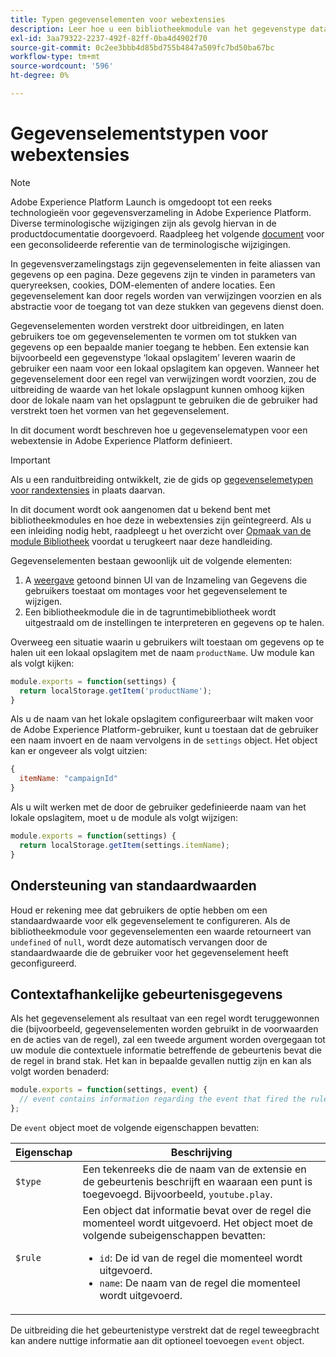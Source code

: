 ```yaml
---
title: Typen gegevenselementen voor webextensies
description: Leer hoe u een bibliotheekmodule van het gegevenstype data-element definieert voor een tagextensie in een webeigenschap.
exl-id: 3aa79322-2237-492f-82ff-0ba4d4902f70
source-git-commit: 0c2ee3bbb4d85bd755b4847a509fc7bd50ba67bc
workflow-type: tm+mt
source-wordcount: '596'
ht-degree: 0%

---
```


# Gegevenselementstypen voor webextensies

>[!NOTE]
>
>Adobe Experience Platform Launch is omgedoopt tot een reeks technologieën voor gegevensverzameling in Adobe Experience Platform. Diverse terminologische wijzigingen zijn als gevolg hiervan in de productdocumentatie doorgevoerd. Raadpleeg het volgende [document](../../term-updates.md) voor een geconsolideerde referentie van de terminologische wijzigingen.

In gegevensverzamelingstags zijn gegevenselementen in feite aliassen van gegevens op een pagina. Deze gegevens zijn te vinden in parameters van queryreeksen, cookies, DOM-elementen of andere locaties. Een gegevenselement kan door regels worden van verwijzingen voorzien en als abstractie voor de toegang tot van deze stukken van gegevens dienst doen.

Gegevenselementen worden verstrekt door uitbreidingen, en laten gebruikers toe om gegevenselementen te vormen om tot stukken van gegevens op een bepaalde manier toegang te hebben. Een extensie kan bijvoorbeeld een gegevenstype ‘lokaal opslagitem’ leveren waarin de gebruiker een naam voor een lokaal opslagitem kan opgeven. Wanneer het gegevenselement door een regel van verwijzingen wordt voorzien, zou de uitbreiding de waarde van het lokale opslagpunt kunnen omhoog kijken door de lokale naam van het opslagpunt te gebruiken die de gebruiker had verstrekt toen het vormen van het gegevenselement.

In dit document wordt beschreven hoe u gegevenselematypen voor een webextensie in Adobe Experience Platform definieert.

>[!IMPORTANT]
>
>Als u een randuitbreiding ontwikkelt, zie de gids op [gegevenselemetypen voor randextensies](../edge/data-element-types.md) in plaats daarvan.
>
>In dit document wordt ook aangenomen dat u bekend bent met bibliotheekmodules en hoe deze in webextensies zijn geïntegreerd. Als u een inleiding nodig hebt, raadpleegt u het overzicht over [Opmaak van de module Bibliotheek](./format.md) voordat u terugkeert naar deze handleiding.

Gegevenselementen bestaan gewoonlijk uit de volgende elementen:

1. A [weergave](./views.md) getoond binnen UI van de Inzameling van Gegevens die gebruikers toestaat om montages voor het gegevenselement te wijzigen.
2. Een bibliotheekmodule die in de tagruntimebibliotheek wordt uitgestraald om de instellingen te interpreteren en gegevens op te halen.

Overweeg een situatie waarin u gebruikers wilt toestaan om gegevens op te halen uit een lokaal opslagitem met de naam `productName`. Uw module kan als volgt kijken:

```js
module.exports = function(settings) {
  return localStorage.getItem('productName');
}
```

Als u de naam van het lokale opslagitem configureerbaar wilt maken voor de Adobe Experience Platform-gebruiker, kunt u toestaan dat de gebruiker een naam invoert en de naam vervolgens in de `settings` object. Het object kan er ongeveer als volgt uitzien:

```js
{
  itemName: "campaignId"
}
```

Als u wilt werken met de door de gebruiker gedefinieerde naam van het lokale opslagitem, moet u de module als volgt wijzigen:

```js
module.exports = function(settings) {
  return localStorage.getItem(settings.itemName);
}
```

## Ondersteuning van standaardwaarden

Houd er rekening mee dat gebruikers de optie hebben om een standaardwaarde voor elk gegevenselement te configureren. Als de bibliotheekmodule voor gegevenselementen een waarde retourneert van `undefined` of `null`, wordt deze automatisch vervangen door de standaardwaarde die de gebruiker voor het gegevenselement heeft geconfigureerd.

## Contextafhankelijke gebeurtenisgegevens

Als het gegevenselement als resultaat van een regel wordt teruggewonnen die (bijvoorbeeld, gegevenselementen worden gebruikt in de voorwaarden en de acties van de regel), zal een tweede argument worden overgegaan tot uw module die contextuele informatie betreffende de gebeurtenis bevat die de regel in brand stak. Het kan in bepaalde gevallen nuttig zijn en kan als volgt worden benaderd:

```js
module.exports = function(settings, event) {
  // event contains information regarding the event that fired the rule
};
```

De `event` object moet de volgende eigenschappen bevatten:

| Eigenschap | Beschrijving |
| --- | --- |
| `$type` | Een tekenreeks die de naam van de extensie en de gebeurtenis beschrijft en waaraan een punt is toegevoegd. Bijvoorbeeld, `youtube.play`. |
| `$rule` | Een object dat informatie bevat over de regel die momenteel wordt uitgevoerd. Het object moet de volgende subeigenschappen bevatten:<ul><li>`id`: De id van de regel die momenteel wordt uitgevoerd.</li><li>`name`: De naam van de regel die momenteel wordt uitgevoerd.</li></ul> |

De uitbreiding die het gebeurtenistype verstrekt dat de regel teweegbracht kan andere nuttige informatie aan dit optioneel toevoegen `event` object.
